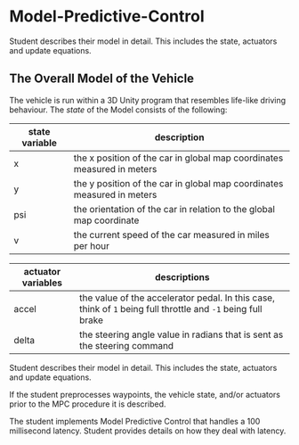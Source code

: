 # Model-Predictive-Control

Student describes their model in detail. This includes the state, actuators and update equations.
## The Overall Model of the Vehicle

The vehicle is run within a 3D Unity program that resembles life-like driving behaviour.
The *state* of the Model consists of the following:

state variable | description
-------------- | -----------
x | the x position of the car in global map coordinates measured in meters
y | the y position of the car in global map coordinates measured in meters
psi | the orientation of the car in relation to the global map coordinate
v | the current speed of the car measured in miles per hour

actuator variables | descriptions
-------------- | -----------
accel | the value of the accelerator pedal. In this case, think of `1` being full throttle and `-1` being full brake
delta | the steering angle value in radians that is sent as the steering command



Student describes their model in detail. This includes the state, actuators and update equations.

If the student preprocesses waypoints, the vehicle state, and/or actuators prior to the MPC procedure it is described.

The student implements Model Predictive Control that handles a 100 millisecond latency. Student provides details on how they deal with latency.

